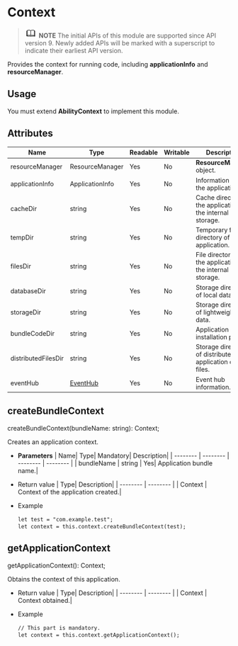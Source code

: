 # Context

> ![icon-note.gif](public_sys-resources/icon-note.gif) **NOTE**
> The initial APIs of this module are supported since API version 9. Newly added APIs will be marked with a superscript to indicate their earliest API version.


Provides the context for running code, including **applicationInfo** and **resourceManager**.


## Usage


You must extend **AbilityContext** to implement this module.


## Attributes

  | Name| Type| Readable| Writable| Description| 
| -------- | -------- | -------- | -------- | -------- |
| resourceManager | ResourceManager | Yes| No| **ResourceManager** object.| 
| applicationInfo | ApplicationInfo | Yes| No| Information about the application.| 
| cacheDir | string | Yes| No| Cache directory of the application on the internal storage.| 
| tempDir | string | Yes| No| Temporary file directory of the application.| 
| filesDir | string | Yes| No| File directory of the application on the internal storage.| 
| databaseDir | string | Yes| No| Storage directory of local data.| 
| storageDir | string | Yes| No| Storage directory of lightweight data.| 
| bundleCodeDir | string | Yes| No| Application installation path.| 
| distributedFilesDir | string | Yes| No| Storage directory of distributed application data files.| 
| eventHub | [EventHub](js-apis-eventhub.md) | Yes| No| Event hub information.| 


## createBundleContext

createBundleContext(bundleName: string): Context;

Creates an application context.

- **Parameters**
    | Name| Type| Mandatory| Description| 
  | -------- | -------- | -------- | -------- |
  | bundleName | string | Yes| Application bundle name.| 

- Return value
    | Type| Description| 
  | -------- | -------- |
  | Context | Context of the application created.| 

- Example
    
  ```
  let test = "com.example.test";
  let context = this.context.createBundleContext(test);
  ```


## getApplicationContext

getApplicationContext(): Context;

Obtains the context of this application.

- Return value
    | Type| Description| 
  | -------- | -------- |
  | Context | Context obtained.| 

- Example
    
  ```
  // This part is mandatory.
  let context = this.context.getApplicationContext();
  ```
